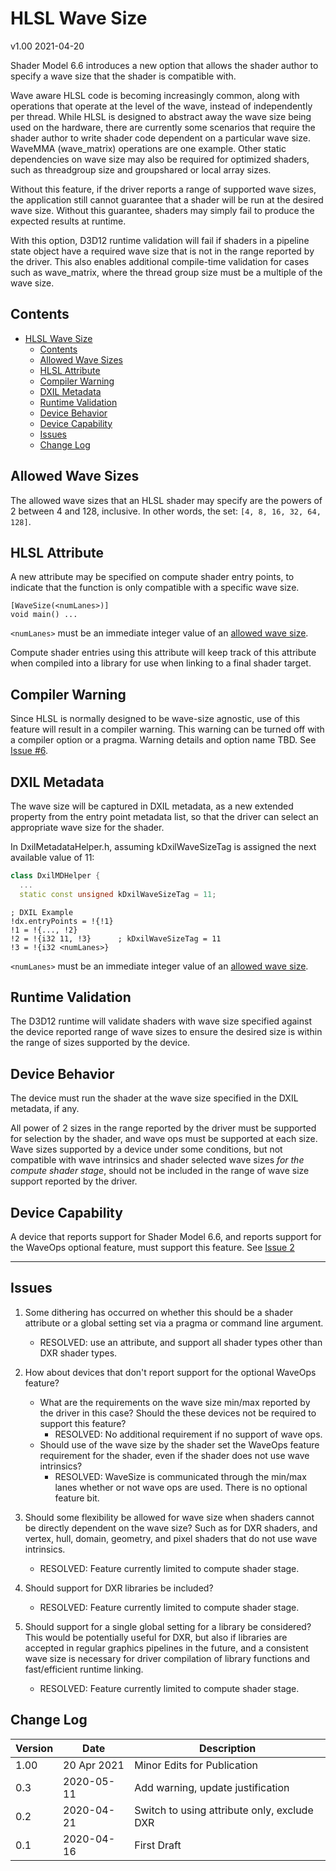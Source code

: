 # HLSL Wave Size

v1.00 2021-04-20

Shader Model 6.6 introduces a new option
that allows the shader author to specify
a wave size that the shader is compatible with.

Wave aware HLSL code is becoming increasingly common,
along with operations that operate at the level of the wave,
instead of independently per thread.
While HLSL is designed to abstract away
the wave size being used on the hardware,
there are currently some scenarios that require the shader author
to write shader code dependent on a particular wave size.
WaveMMA (wave_matrix) operations are one example.
Other static dependencies on wave size may also be required
for optimized shaders, such as threadgroup size
and groupshared or local array sizes.

Without this feature,
if the driver reports a range of supported wave sizes,
the application still cannot guarantee
that a shader will be run at the desired wave size.
Without this guarantee,
shaders may simply fail to produce the expected results at runtime.

With this option,
D3D12 runtime validation will fail if
shaders in a pipeline state object have a required wave size
that is not in the range reported by the driver.
This also enables additional compile-time validation
for cases such as wave_matrix,
where the thread group size must be a multiple of the wave size.

## Contents

- [HLSL Wave Size](#hlsl-wave-size)
  - [Contents](#contents)
  - [Allowed Wave Sizes](#allowed-wave-sizes)
  - [HLSL Attribute](#hlsl-attribute)
  - [Compiler Warning](#compiler-warning)
  - [DXIL Metadata](#dxil-metadata)
  - [Runtime Validation](#runtime-validation)
  - [Device Behavior](#device-behavior)
  - [Device Capability](#device-capability)
  - [Issues](#issues)
  - [Change Log](#change-log)

## Allowed Wave Sizes

The allowed wave sizes that an HLSL shader may specify are
the powers of 2 between 4 and 128, inclusive.
In other words, the set: `[4, 8, 16, 32, 64, 128]`.

## HLSL Attribute

A new attribute may be specified on
compute shader entry points,
to indicate that the function is only compatible with
a specific wave size.

```HLSL
[WaveSize(<numLanes>)]
void main() ...
```

`<numLanes>` must be an immediate integer value of
an [allowed wave size](#allowed-wave-sizes).

Compute shader entries using this attribute
will keep track of this attribute when compiled into a library
for use when linking to a final shader target.

## Compiler Warning

Since HLSL is normally designed to be wave-size agnostic,
use of this feature will result in a compiler warning.
This warning can be turned off with a compiler option or a pragma.
Warning details and option name TBD.  See [Issue #6](#issues).

## DXIL Metadata

The wave size will be captured in DXIL metadata,
as a new extended property from the entry point metadata list,
so that the driver can select an appropriate wave size for the shader.

In DxilMetadataHelper.h, assuming kDxilWaveSizeTag is assigned the next available value of 11:

```C++
class DxilMDHelper {
  ...
  static const unsigned kDxilWaveSizeTag = 11;
```

```DXIL
; DXIL Example
!dx.entryPoints = !{!1}
!1 = !{..., !2}
!2 = !{i32 11, !3}      ; kDxilWaveSizeTag = 11
!3 = !{i32 <numLanes>}
```

`<numLanes>` must be an immediate integer value of
an [allowed wave size](#allowed-wave-sizes).

## Runtime Validation

The D3D12 runtime will validate shaders with wave size specified
against the device reported range of wave sizes
to ensure the desired size is within the range of sizes
supported by the device.

## Device Behavior

The device must run the shader at the wave size
specified in the DXIL metadata, if any.

All power of 2 sizes in the range reported by the driver
must be supported for selection by the shader,
and wave ops must be supported at each size.
Wave sizes supported by a device under some conditions,
but not compatible with wave intrinsics and
shader selected wave sizes *for the compute shader stage*,
should not be included in the range of wave size support
reported by the driver.

## Device Capability

A device that reports support for Shader Model 6.6,
and reports support for the WaveOps optional feature,
must support this feature.
See [Issue 2](#issues)

---

## Issues

1. Some dithering has occurred on whether this should be a shader attribute
    or a global setting set via a pragma or command line argument.
    - RESOLVED: use an attribute,
    and support all shader types other than DXR shader types.

2. How about devices that don't report support for the optional WaveOps feature?
    - What are the requirements on the wave size min/max reported by the driver in this case?
      Should the these devices not be required to support this feature?
      - RESOLVED: No additional requirement if no support of wave ops.
    - Should use of the wave size by the shader set the WaveOps feature requirement for the shader,
        even if the shader does not use wave intrinsics?
      - RESOLVED: WaveSize is communicated through the min/max lanes whether or not wave ops are used.  There is no optional feature bit.

3. Should some flexibility be allowed for wave size
    when shaders cannot be directly dependent on the wave size?
    Such as for DXR shaders, and vertex, hull, domain, geometry, and pixel shaders
    that do not use wave intrinsics.
    - RESOLVED: Feature currently limited to compute shader stage.

4. Should support for DXR libraries be included?
    - RESOLVED: Feature currently limited to compute shader stage.

5. Should support for a single global setting for a library be considered?
    This would be potentially useful for DXR,
    but also if libraries are accepted in regular graphics pipelines in the future,
    and a consistent wave size is necessary for driver compilation of library functions
    and fast/efficient runtime linking.
    - RESOLVED: Feature currently limited to compute shader stage.

## Change Log

Version|Date|Description
-|-|-
1.00|20 Apr 2021|Minor Edits for Publication
0.3|2020-05-11|Add warning, update justification
0.2|2020-04-21|Switch to using attribute only, exclude DXR
0.1|2020-04-16|First Draft
